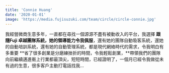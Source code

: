 ```yaml
---
title: 'Connie Huang'
date: '2020-01-01'
image: 'https://media.fujisuzuki.com/team/circle/circle-connie.jpg'
---
```

我經營微商生意多年，一直都在尋找一個源源不盡有被動收入的平台，我選擇
**跟隨Fuji 卓越團隊系統，她的領導能力令我佩服**，還有她的團隊自動吸客系統，還她的自動培訓系統，還有她的自動管理系統，都是現代網絡時代的需求，令我明白有多重要
**省了很多創業是分磨練挫折的時間，令我輕鬆創業，**帶領我們的團隊向前繼續邁進衝上行業都最頂尖，短短時間，已經證明了，一個月已經令我做從未有過的生意，很多客戶主動打電話找我...
